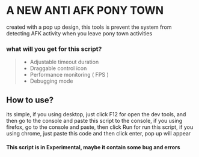 # A NEW ANTI AFK PONY TOWN

created with a pop up design, this tools is prevent the system from detecting AFK activity when you leave pony town activities

### what will you get for this script?

> - Adjustable timeout duration <br />
> - Draggable control icon
> - Performance monitoring ( FPS )
> - Debugging mode

## How to use?

its simple, if you using desktop, just click F12 for open the dev tools, and then go to the console and paste this script to the console, if you using firefox, go to the console and paste, then click Run for run this script, if you using chrome, just paste this code and then click enter, pop up will appear

#### This script is in Experimental, maybe it contain some bug and errors
